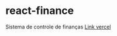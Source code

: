 # react-finance
Sistema de controle de finanças
<a href="https://guisaoncella-react-finance.vercel.app/">Link vercel</a>
